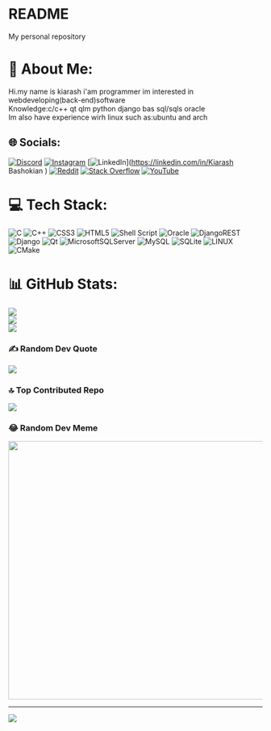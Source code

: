 # README
My personal repository
# 💫 About Me:
Hi.my name is kiarash i'am programmer im interested in webdeveloping(back-end)software<br>Knowledge:c/c++ qt qlm python django bas sql/sqls oracle<br>Im also have experience wirh linux such as:ubuntu and arch<br>


## 🌐 Socials:
[![Discord](https://img.shields.io/badge/Discord-%237289DA.svg?logo=discord&logoColor=white)](https://discord.gg/ghost.rs6#9681) [![Instagram](https://img.shields.io/badge/Instagram-%23E4405F.svg?logo=Instagram&logoColor=white)](https://instagram.com/Kiarash82.42) [![LinkedIn](https://img.shields.io/badge/LinkedIn-%230077B5.svg?logo=linkedin&logoColor=white)](https://linkedin.com/in/Kiarash Bashokian ) [![Reddit](https://img.shields.io/badge/Reddit-%23FF4500.svg?logo=Reddit&logoColor=white)](https://reddit.com/user/ghost-_-rs) [![Stack Overflow](https://img.shields.io/badge/-Stackoverflow-FE7A16?logo=stack-overflow&logoColor=white)](https://stackoverflow.com/users/Kiarash) [![YouTube](https://img.shields.io/badge/YouTube-%23FF0000.svg?logo=YouTube&logoColor=white)](https://youtube.com/@https://youtube.com/@kiarashbashokian6411) 

# 💻 Tech Stack:
![C](https://img.shields.io/badge/c-%2300599C.svg?style=for-the-badge&logo=c&logoColor=white) ![C++](https://img.shields.io/badge/c++-%2300599C.svg?style=for-the-badge&logo=c%2B%2B&logoColor=white) ![CSS3](https://img.shields.io/badge/css3-%231572B6.svg?style=for-the-badge&logo=css3&logoColor=white) ![HTML5](https://img.shields.io/badge/html5-%23E34F26.svg?style=for-the-badge&logo=html5&logoColor=white) ![Shell Script](https://img.shields.io/badge/shell_script-%23121011.svg?style=for-the-badge&logo=gnu-bash&logoColor=white) ![Oracle](https://img.shields.io/badge/Oracle-F80000?style=for-the-badge&logo=oracle&logoColor=white) ![DjangoREST](https://img.shields.io/badge/DJANGO-REST-ff1709?style=for-the-badge&logo=django&logoColor=white&color=ff1709&labelColor=gray) ![Django](https://img.shields.io/badge/django-%23092E20.svg?style=for-the-badge&logo=django&logoColor=white) ![Qt](https://img.shields.io/badge/Qt-%23217346.svg?style=for-the-badge&logo=Qt&logoColor=white) ![MicrosoftSQLServer](https://img.shields.io/badge/Microsoft%20SQL%20Sever-CC2927?style=for-the-badge&logo=microsoft%20sql%20server&logoColor=white) ![MySQL](https://img.shields.io/badge/mysql-%2300f.svg?style=for-the-badge&logo=mysql&logoColor=white) ![SQLite](https://img.shields.io/badge/sqlite-%2307405e.svg?style=for-the-badge&logo=sqlite&logoColor=white) ![LINUX](https://img.shields.io/badge/Linux-FCC624?style=for-the-badge&logo=linux&logoColor=black) ![CMake](https://img.shields.io/badge/CMake-%23008FBA.svg?style=for-the-badge&logo=cmake&logoColor=white)
# 📊 GitHub Stats:
![](https://github-readme-stats.vercel.app/api?username=Ghosts6&theme=tokyonight&hide_border=false&include_all_commits=true&count_private=false)<br/>
![](https://github-readme-streak-stats.herokuapp.com/?user=Ghosts6&theme=tokyonight&hide_border=false)<br/>
![](https://github-readme-stats.vercel.app/api/top-langs/?username=Ghosts6&theme=tokyonight&hide_border=false&include_all_commits=true&count_private=false&layout=compact)

### ✍️ Random Dev Quote
![](https://quotes-github-readme.vercel.app/api?type=horizontal&theme=radical)

### 🔝 Top Contributed Repo
![](https://github-contributor-stats.vercel.app/api?username=Ghosts6&limit=5&theme=tokyonight&combine_all_yearly_contributions=true)

### 😂 Random Dev Meme
<img src="https://rm.up.railway.app/" width="512px"/>

---
[![](https://visitcount.itsvg.in/api?id=Ghosts6&icon=2&color=0)](https://visitcount.itsvg.in)

<!-- Proudly created with GPRM ( https://gprm.itsvg.in ) -->
